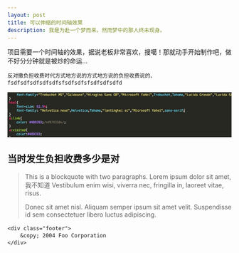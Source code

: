 ```yaml
---
layout: post
title: 可以伸缩的时间轴效果
description: 我是为赴一个梦而来，然而梦中的那人终未现身。
---
```

项目需要一个时间轴的效果，据说老板非常喜欢，搜噶！那就动手开始制作吧，做不好分分钟就是被炒的命运...
```
反对撒负担收费时代方式地方说的方式地方说的负担收费说的、
fsdfsdfsdfsdfsdfsfsdfsdfsfsdfsdfsdfd
```
![](/source/img/test.png)
 
## 当时发生负担收费多少是对

> This is a blockquote with two paragraphs. Lorem ipsum dolor sit amet,
> 我不知道
> Vestibulum enim wisi, viverra nec, fringilla in, laoreet vitae, risus.
> 
> Donec sit amet nisl. Aliquam semper ipsum sit amet velit. Suspendisse
> id sem consectetuer libero luctus adipiscing.

	<div class="footer">
        &copy; 2004 Foo Corporation
    </div>